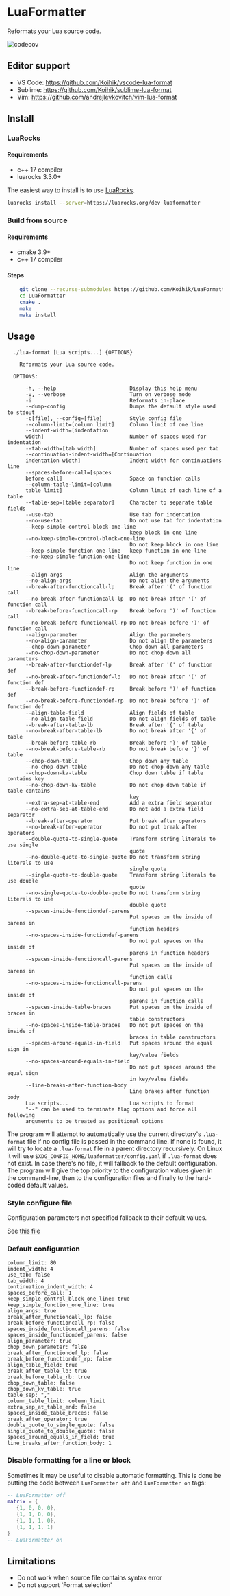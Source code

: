# LuaFormatter

Reformats your Lua source code.

![codecov](https://codecov.io/gh/Koihik/LuaFormatter/branch/master/graph/badge.svg)

## Editor support

* VS Code: https://github.com/Koihik/vscode-lua-format
* Sublime: https://github.com/Koihik/sublime-lua-format
* Vim:     https://github.com/andrejlevkovitch/vim-lua-format

## Install

### LuaRocks

#### Requirements
* c++ 17 compiler
* luarocks 3.3.0+

The easiest way to install is to use [LuaRocks](https://github.com/luarocks/luarocks).

```bash
luarocks install --server=https://luarocks.org/dev luaformatter
```

### Build from source

#### Requirements
* cmake 3.9+
* c++ 17 compiler

#### Steps
```bash
    git clone --recurse-submodules https://github.com/Koihik/LuaFormatter.git
    cd LuaFormatter
    cmake .
    make
    make install
```

## Usage

```
  ./lua-format [Lua scripts...] {OPTIONS}

    Reformats your Lua source code.

  OPTIONS:

      -h, --help                        Display this help menu
      -v, --verbose                     Turn on verbose mode
      -i                                Reformats in-place
      --dump-config                     Dumps the default style used to stdout
      -c[file], --config=[file]         Style config file
      --column-limit=[column limit]     Column limit of one line
      --indent-width=[indentation
      width]                            Number of spaces used for indentation
      --tab-width=[tab width]           Number of spaces used per tab
      --continuation-indent-width=[Continuation
      indentation width]                Indent width for continuations line
      --spaces-before-call=[spaces
      before call]                      Space on function calls
      --column-table-limit=[column
      table limit]                      Column limit of each line of a table
      --table-sep=[table separator]     Character to separate table fields
      --use-tab                         Use tab for indentation
      --no-use-tab                      Do not use tab for indentation
      --keep-simple-control-block-one-line
                                        keep block in one line
      --no-keep-simple-control-block-one-line
                                        Do not keep block in one line
      --keep-simple-function-one-line   keep function in one line
      --no-keep-simple-function-one-line
                                        Do not keep function in one line
      --align-args                      Align the arguments
      --no-align-args                   Do not align the arguments
      --break-after-functioncall-lp     Break after '(' of function call
      --no-break-after-functioncall-lp  Do not break after '(' of function call
      --break-before-functioncall-rp    Break before ')' of function call
      --no-break-before-functioncall-rp Do not break before ')' of function call
      --align-parameter                 Align the parameters
      --no-align-parameter              Do not align the parameters
      --chop-down-parameter             Chop down all parameters
      --no-chop-down-parameter          Do not chop down all parameters
      --break-after-functiondef-lp      Break after '(' of function def
      --no-break-after-functiondef-lp   Do not break after '(' of function def
      --break-before-functiondef-rp     Break before ')' of function def
      --no-break-before-functiondef-rp  Do not break before ')' of function def
      --align-table-field               Align fields of table
      --no-align-table-field            Do not align fields of table
      --break-after-table-lb            Break after '{' of table
      --no-break-after-table-lb         Do not break after '{' of table
      --break-before-table-rb           Break before '}' of table
      --no-break-before-table-rb        Do not break before '}' of table
      --chop-down-table                 Chop down any table
      --no-chop-down-table              Do not chop down any table
      --chop-down-kv-table              Chop down table if table contains key
      --no-chop-down-kv-table           Do not chop down table if table contains
                                        key
      --extra-sep-at-table-end          Add a extra field separator
      --no-extra-sep-at-table-end       Do not add a extra field separator
      --break-after-operator            Put break after operators
      --no-break-after-operator         Do not put break after operators
      --double-quote-to-single-quote    Transform string literals to use single
                                        quote
      --no-double-quote-to-single-quote Do not transform string literals to use
                                        single quote
      --single-quote-to-double-quote    Transform string literals to use double
                                        quote
      --no-single-quote-to-double-quote Do not transform string literals to use
                                        double quote
      --spaces-inside-functiondef-parens
                                        Put spaces on the inside of parens in
                                        function headers
      --no-spaces-inside-functiondef-parens
                                        Do not put spaces on the inside of
                                        parens in function headers
      --spaces-inside-functioncall-parens
                                        Put spaces on the inside of parens in
                                        function calls
      --no-spaces-inside-functioncall-parens
                                        Do not put spaces on the inside of
                                        parens in function calls
      --spaces-inside-table-braces      Put spaces on the inside of braces in
                                        table constructors
      --no-spaces-inside-table-braces   Do not put spaces on the inside of
                                        braces in table constructors
      --spaces-around-equals-in-field   Put spaces around the equal sign in
                                        key/value fields
      --no-spaces-around-equals-in-field
                                        Do not put spaces around the equal sign
                                        in key/value fields
      --line-breaks-after-function-body
                                        Line brakes after function body
      Lua scripts...                    Lua scripts to format
      "--" can be used to terminate flag options and force all following
      arguments to be treated as positional options
```

The program will attempt to automatically use the current directory's `.lua-format` file if no config file is passed in the command line. If none is found, it will try to locate a `.lua-format` file in a parent directory recursively. On Linux it will use `$XDG_CONFIG_HOME/luaformatter/config.yaml` if `.lua-format` does not exist.
In case there's no file, it will fallback to the default configuration.
The program will give the top priority to the configuration values given in the command-line, then to the configuration files and finally to the hard-coded default values.

### Style configure file

Configuration parameters not specified fallback to their default values.

See [this file](https://github.com/Koihik/LuaFormatter/blob/master/docs/Style-Config.md)

### Default configuration

```
column_limit: 80
indent_width: 4
use_tab: false
tab_width: 4
continuation_indent_width: 4
spaces_before_call: 1
keep_simple_control_block_one_line: true
keep_simple_function_one_line: true
align_args: true
break_after_functioncall_lp: false
break_before_functioncall_rp: false
spaces_inside_functioncall_parens: false
spaces_inside_functiondef_parens: false
align_parameter: true
chop_down_parameter: false
break_after_functiondef_lp: false
break_before_functiondef_rp: false
align_table_field: true
break_after_table_lb: true
break_before_table_rb: true
chop_down_table: false
chop_down_kv_table: true
table_sep: ","
column_table_limit: column_limit
extra_sep_at_table_end: false
spaces_inside_table_braces: false
break_after_operator: true
double_quote_to_single_quote: false
single_quote_to_double_quote: false
spaces_around_equals_in_field: true
line_breaks_after_function_body: 1
```
### Disable formatting for a line or block
Sometimes it may be useful to disable automatic formatting. This is done be putting the code between `LuaFormatter off` and `LuaFormatter on` tags:

```lua
-- LuaFormatter off
matrix = {
   {1, 0, 0, 0},
   {1, 1, 0, 0},
   {1, 1, 1, 0},
   {1, 1, 1, 1}
}
-- LuaFormatter on
```

## Limitations

* Do not work when source file contains syntax error
* Do not support 'Format selection'
